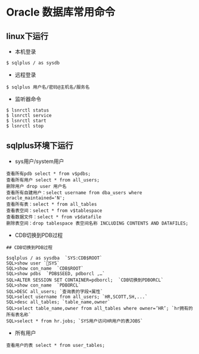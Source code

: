 # Oracle 数据库常用命令

## linux下运行
- 本机登录
```
$ sqlplus / as sysdb
```
- 远程登录
```
$ sqlplus 用户名/密码@主机名/服务名
```

- 监听器命令
``` shell
$ lsnrctl status
$ lsnrctl service
$ lsnrctl start
$ lsnrctl stop
```

## sqlplus环境下运行

- sys用户/system用户
```
查看所有pdb select * from v$pdbs;
查看所有用户 select * from all_users;
删除用户 drop user 用户名
查看所有自建用户：select username from dba_users where oracle_maintained='N';
查看所有表：select * from all_tables
查看表空间：select * from v$tablespace
查看数据文件：select * from v$datafile
删除表空间：drop tablespace 表空间名称 INCLUDING CONTENTS AND DATAFILES;

```

- CDB切换到PDB过程

```
## CDB切换到PDB过程

$sqlplus / as sysdba  `SYS:CDB$ROOT`
SQL>show user `SYS`
SQL>show con_name  `CDB$ROOT`
SQL>show pdbs  `PDB$SEED, pdborcl ,…`
SQL>ALTER SESSION SET CONTAINER=pdborcl;  `CDB切换到PDBORCL`
SQL>show con_name  `PDBORCL`
SQL>DESC all_users; `查询表的字段+属性`
SQL>select username from all_users; `HR,SCOTT,SH,...`
SQL>desc all_tables; `table_name,owner` 
SQL>select table_name,owner from all_tables where owner=’HR’; `hr拥有的所有表名称`
SQL>select * from hr.jobs; `SYS用户访问HR用户的表JOBS`
```

- 所有用户
```
查看用户的表 select * from user_tables;
```


